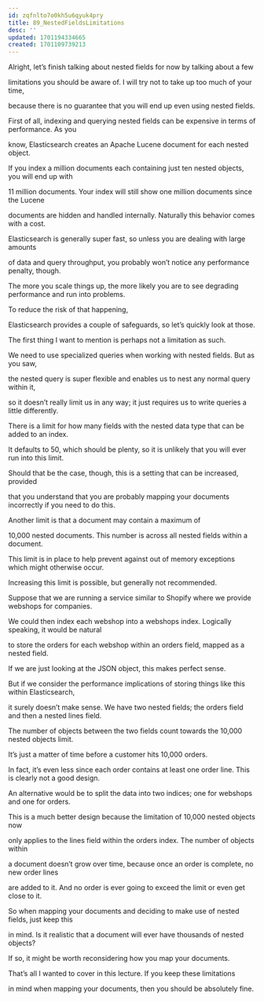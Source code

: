 ```yaml
---
id: zqfnlto7o0kh5u6qyuk4pry
title: 89_NestedFieldsLimitations
desc: ''
updated: 1701194334665
created: 1701109739213
---
```

Alright, let’s finish talking about nested fields for now by talking about a few

limitations you should be aware of. I will try not to take up too much of your time,

because there is no guarantee that you will end up even using nested fields.

First of all, indexing and querying nested fields can be expensive in terms of performance. As you

know, Elasticsearch creates an Apache Lucene document for each nested object.

If you index a million documents each containing just ten nested objects, you will end up with

11 million documents. Your index will still show one million documents since the Lucene

documents are hidden and handled internally. Naturally this behavior comes with a cost.

Elasticsearch is generally super fast, so unless you are dealing with large amounts

of data and query throughput, you probably won’t notice any performance penalty, though.

The more you scale things up, the more likely you are to see degrading performance and run into problems.

To reduce the risk of that happening,

Elasticsearch provides a couple of safeguards, so let’s quickly look at those.

The first thing I want to mention is perhaps not a limitation as such.

We need to use specialized queries when working with nested fields. But as you saw,

the nested query is super flexible and enables us to nest any normal query within it,

so it doesn’t really limit us in any way; it just requires us to write queries a little differently.

There is a limit for how many fields with the nested data type that can be added to an index.

It defaults to 50, which should be plenty, so it is unlikely that you will ever run into this limit.

Should that be the case, though, this is a setting that can be increased, provided

that you understand that you are probably mapping your documents incorrectly if you need to do this.

Another limit is that a document may contain a maximum of

10,000 nested documents. This number is across all nested fields within a document.

This limit is in place to help prevent against out of memory exceptions which might otherwise occur.

Increasing this limit is possible, but generally not recommended.

Suppose that we are running a service similar to Shopify where we provide webshops for companies.

We could then index each webshop into a webshops index. Logically speaking, it would be natural

to store the orders for each webshop within an orders field, mapped as a nested field.

If we are just looking at the JSON object, this makes perfect sense.

But if we consider the performance implications of storing things like this within Elasticsearch,

it surely doesn’t make sense. We have two nested fields; the orders field and then a nested lines field.

The number of objects between the two fields count towards the 10,000 nested objects limit.

It’s just a matter of time before a customer hits 10,000 orders.

In fact, it’s even less since each order contains at least one order line. This is clearly not a good design.

An alternative would be to split the data into two indices; one for webshops and one for orders.

This is a much better design because the limitation of 10,000 nested objects now

only applies to the lines field within the orders index. The number of objects within

a document doesn’t grow over time, because once an order is complete, no new order lines

are added to it. And no order is ever going to exceed the limit or even get close to it.

So when mapping your documents and deciding to make use of nested fields, just keep this

in mind. Is it realistic that a document will ever have thousands of nested objects?

If so, it might be worth reconsidering how you map your documents.

That’s all I wanted to cover in this lecture. If you keep these limitations

in mind when mapping your documents, then you should be absolutely fine.